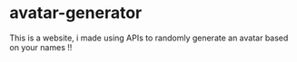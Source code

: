 # avatar-generator
This is a website, i made using APIs to randomly generate an avatar based on your names !!
